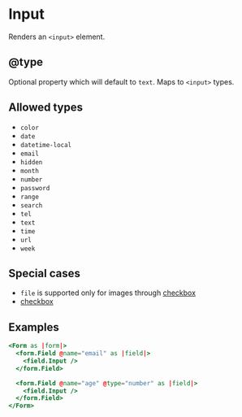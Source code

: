# Input

Renders an `<input>` element.

## @type

Optional property which will default to `text`. Maps to `<input>` types.

## Allowed types

- `color`
- `date`
- `datetime-local`
- `email`
- `hidden`
- `month`
- `number`
- `password`
- `range`
- `search`
- `tel`
- `text`
- `time`
- `url`
- `week`

## Special cases

- `file` is supported only for images through [checkbox](./image)
- [checkbox](./checkbox)

## Examples

```hbs
<Form as |form|>
  <form.Field @name="email" as |field|>
    <field.Input />
  </form.Field>

  <form.Field @name="age" @type="number" as |field|>
    <field.Input />
  </form.Field>
</Form>
```
